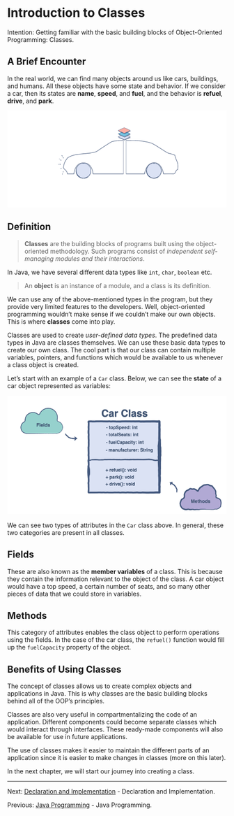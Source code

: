 # Introduction to Classes

Intention: Getting familiar with the basic building blocks of Object-Oriented Programming: Classes.

## A Brief Encounter

In the real world, we can find many objects around us like cars, buildings, and humans. All these objects have 
some state and behavior. If we consider a car, then its states are <b>name</b>, <b>speed</b>, and <b>fuel</b>, and 
the behavior is <b>refuel</b>, <b>drive</b>, and <b>park</b>.

![alt text](../../etc/oop/car.png "Car")

## Definition

> <b>Classes</b> are the building blocks of programs built using the object-oriented methodology. 
> Such programs consist of <i>independent self-managing modules and their interactions</i>.

In Java, we have several different data types like `int`, `char`, `boolean` etc.

> An <b>object</b> is an instance of a module, and a class is its definition.

We can use any of the above-mentioned types in the program, but they provide very limited features to the developers. 
Well, object-oriented programming wouldn’t make sense if we couldn’t make our own objects. 
This is where <b>classes</b> come into play.

Classes are used to create <i>user-defined data types</i>. The predefined data types in Java are classes themselves. 
We can use these basic data types to create our own class. The cool part is that our class can contain multiple variables, 
pointers, and functions which would be available to us whenever a class object is created.

Let’s start with an example of a `Car` class. Below, we can see the <b>state</b> of a car object represented as variables:

![alt text](../../etc/oop/car_class.png "Car class")

We can see two types of attributes in the `Car` class above. In general, these two categories are present in all classes.

## Fields

These are also known as the <b>member variables</b> of a class. This is because they contain the information relevant 
to the object of the class. A car object would have a top speed, a certain number of seats, and so many other pieces of 
data that we could store in variables.

## Methods

This category of attributes enables the class object to perform operations using the fields. In the case of the car class, 
the `refuel()` function would fill up the `fuelCapacity` property of the object.

## Benefits of Using Classes

The concept of classes allows us to create complex objects and applications in Java. 
This is why classes are the basic building blocks behind all of the OOP’s principles.

Classes are also very useful in compartmentalizing the code of an application. Different components could become 
separate classes which would interact through interfaces. These ready-made components will also be available for use 
in future applications.

The use of classes makes it easier to maintain the different parts of an application since it is easier to make changes 
in classes (more on this later).

In the next chapter, we will start our journey into creating a class.

<hr>

Next: [Declaration and Implementation](decl-impl.md "Declaration and Implementation") - Declaration and Implementation.

Previous: [Java Programming](../../README.md "First Java Program") - Java Programming.